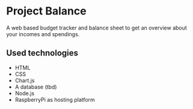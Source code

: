 # Project Balance
A web based budget tracker and balance sheet to get an overview about your incomes and spendings.

## Used technologies
- HTML
- CSS
- Chart.js
- A database (tbd)
- Node.js
- RaspberryPi as hosting platform
